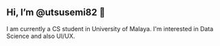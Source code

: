 ## Hi, I’m @utsusemi82 👋

I am currently a CS student in University of Malaya. I'm interested in Data Science and also UI/UX. 



<!---
utsusemi82/utsusemi82 is a ✨ special ✨ repository because its `README.md` (this file) appears on your GitHub profile.
You can click the Preview link to take a look at your changes.
--->
